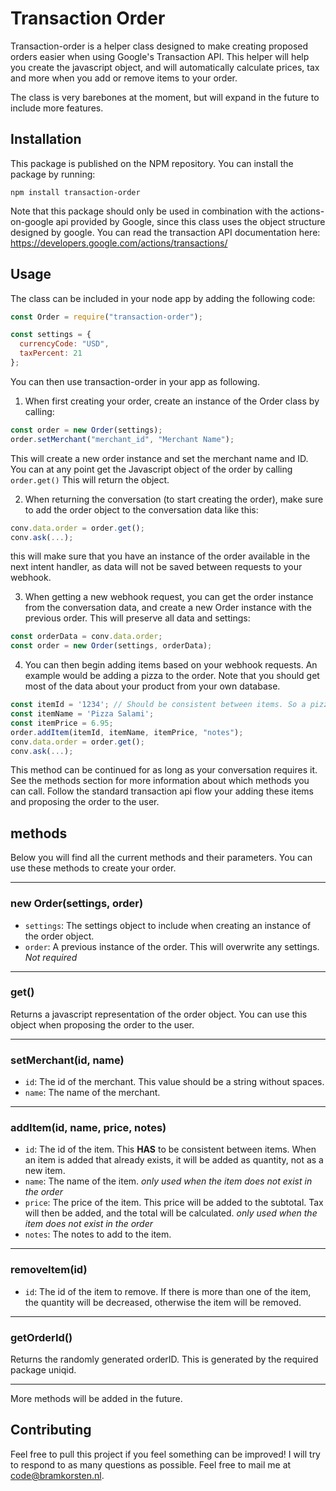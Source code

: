 # Transaction Order

Transaction-order is a helper class designed to make creating proposed orders easier when using Google's Transaction API. This helper will help you create the javascript object, and will automatically calculate prices, tax and more when you add or remove items to your order.

The class is very barebones at the moment, but will expand in the future to include more features.

## Installation

This package is published on the NPM repository. You can install the package by running:

```shell
npm install transaction-order
```

Note that this package should only be used in combination with the actions-on-google api provided by Google, since this class uses the object structure designed by google. You can read the transaction API documentation here: https://developers.google.com/actions/transactions/

## Usage

The class can be included in your node app by adding the following code:

```javascript
const Order = require("transaction-order");

const settings = {
  currencyCode: "USD",
  taxPercent: 21
};
```

You can then use transaction-order in your app as following.

1. When first creating your order, create an instance of the Order class by calling:
```javascript
const order = new Order(settings);
order.setMerchant("merchant_id", "Merchant Name");
```

This will create a new order instance and set the merchant name and ID. You can at any point get the Javascript object of the order by calling `order.get()` This will return the object.

2. When returning the conversation (to start creating the order), make sure to add the order object to the conversation data like this:
```javascript
conv.data.order = order.get();
conv.ask(...);
```

this will make sure that you have an instance of the order available in the next intent handler, as data will not be saved between requests to your webhook.

3. When getting a new webhook request, you can get the order instance from the conversation data, and create a new Order instance with the previous order. This will preserve all data and settings:
```javascript
const orderData = conv.data.order;
const order = new Order(settings, orderData);
```

4. You can then begin adding items based on your webhook requests. An example would be adding a pizza to the order. Note that you should get most of the data about your product from your own database.
```javascript
const itemId = '1234'; // Should be consistent between items. So a pizza salami always gets id 1234
const itemName = 'Pizza Salami';
const itemPrice = 6.95;
order.addItem(itemId, itemName, itemPrice, "notes");
conv.data.order = order.get();
conv.ask(...);
```
This method can be continued for as long as your conversation requires it. See the methods section for more information about which methods you can call. Follow the standard transaction api flow your adding these items and proposing the order to the user.

## methods
Below you will find all the current methods and their parameters. You can use these methods to create your order.

***
### new Order(settings, order)
- `settings`: The settings object to include when creating an instance of the order object.
- `order`: A previous instance of the order. This will overwrite any settings. _Not required_

***
### get()
Returns a javascript representation of the order object. You can use this object when proposing the order to the user.

***
### setMerchant(id, name)
- `id`: The id of the merchant. This value should be a string without spaces.
- `name`: The name of the merchant.

***
### addItem(id, name, price, notes)
- `id`: The id of the item. This **HAS** to be consistent between items. When an item is added that already exists, it will be added as quantity, not as a new item.
- `name`: The name of the item. _only used when the item does not exist in the order_
- `price`: The price of the item. This price will be added to the subtotal. Tax will then be added, and the total will be calculated. _only used when the item does not exist in the order_
- `notes`: The notes to add to the item.

***
### removeItem(id)
- `id`: The id of the item to remove. If there is more than one of the item, the quantity will be decreased, otherwise the item will be removed.

***
### getOrderId()
Returns the randomly generated orderID. This is generated by the required package uniqid.

***
More methods will be added in the future.

## Contributing
Feel free to pull this project if you feel something can be improved! I will try to respond to as many questions as possible. Feel free to mail me at code@bramkorsten.nl.
